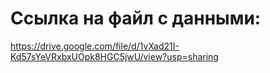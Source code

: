 # Ссылка на файл с данными:
https://drive.google.com/file/d/1vXad21I-Kd57sYeVRxbxUOpk8HGC5jwU/view?usp=sharing